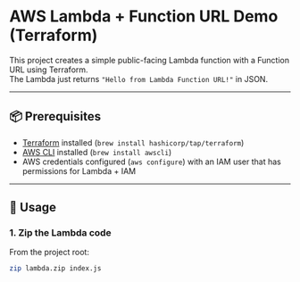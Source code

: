 # AWS Lambda + Function URL Demo (Terraform)

This project creates a simple public-facing Lambda function with a Function URL using Terraform.  
The Lambda just returns `"Hello from Lambda Function URL!"` in JSON.

---

## 📦 Prerequisites

- [Terraform](https://developer.hashicorp.com/terraform/install) installed (`brew install hashicorp/tap/terraform`)
- [AWS CLI](https://docs.aws.amazon.com/cli/latest/userguide/getting-started-install.html) installed (`brew install awscli`)
- AWS credentials configured (`aws configure`) with an IAM user that has permissions for Lambda + IAM

---

## 🚀 Usage

### 1. Zip the Lambda code

From the project root:

```bash
zip lambda.zip index.js
```

